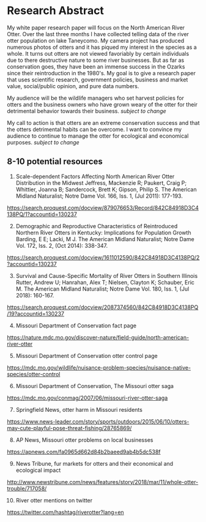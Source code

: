 # Research Abstract

My white paper research paper will focus on the North American River Otter. Over the last three months I have collected telling data of the river otter population on lake Taneycomo. My camera project has produced numerous photos of otters and it has piqued my interest in the species as a whole. It turns out otters are not viewed favoriably by certain individuals due to there destructive nature to some river businesses. But as far as conservation goes, they have been an immense success in the Ozarks since their reintroduction in the 1980's. My goal is to give a research paper that uses scientific research, government policies, business and market value, social/public opinion, and pure data numbers. 

My audience will be the wildlife managers who set harvest policies for otters and the business owners who have grown weary of the otter for their detrimental behavior towards their business. *subject to change*

My call to action is that otters are an extreme conservation success and that the otters detrimental habits can be overcome. I want to convince my audience to continue to manage the otter for ecological and economical purposes. *subject to change*

## 8-10 potential resources

1. Scale-dependent Factors Affecting North American River Otter Distribution in the Midwest
Jeffress, Mackenzie R; Paukert, Craig P; Whittier, Joanna B; Sandercock, Brett K; Gipson, Philip S. The American Midland Naturalist; Notre Dame Vol. 166, Iss. 1,  (Jul 2011): 177-193.

https://search.proquest.com/docview/879076653/Record/842C84918D3C4138PQ/1?accountid=130237


2. Demographic and Reproductive Characteristics of Reintroduced Northern River Otters in Kentucky: Implications for Population Growth
Barding, E E; Lacki, M J. The American Midland Naturalist; Notre Dame Vol. 172, Iss. 2,  (Oct 2014): 338-347.

https://search.proquest.com/docview/1611012590/842C84918D3C4138PQ/2?accountid=130237

3. Survival and Cause-Specific Mortality of River Otters in Southern Illinois
Rutter, Andrew U; Hanrahan, Alex T; Nielsen, Clayton K; Schauber, Eric M. The American Midland Naturalist; Notre Dame Vol. 180, Iss. 1,  (Jul 2018): 160-167.

https://search.proquest.com/docview/2087374560/842C84918D3C4138PQ/19?accountid=130237

4. Missouri Department of Conservation fact page

https://nature.mdc.mo.gov/discover-nature/field-guide/north-american-river-otter

5. Missouri Department of Conservation otter control page

https://mdc.mo.gov/wildlife/nuisance-problem-species/nuisance-native-species/otter-control

6. Missouri Department of Conservation, The Missouri otter saga 

https://mdc.mo.gov/conmag/2007/06/missouri-river-otter-saga

7. Springfield News, otter harm in Missouri residents

https://www.news-leader.com/story/sports/outdoors/2015/06/10/otters-may-cute-playful-pose-threat-fishing/28765869/

8. AP News, Missouri otter problems on local businesses

https://apnews.com/fa0965d662d84b2baeed9ab4b5dc538f

9. News Tribune, fur markets for otters and their economical and ecological impact

http://www.newstribune.com/news/features/story/2018/mar/11/whole-otter-trouble/717058/

10. River otter mentions on twitter

https://twitter.com/hashtag/riverotter?lang=en
